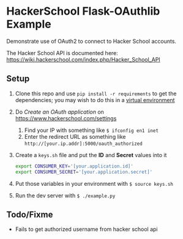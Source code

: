 # HackerSchool Flask-OAuthlib Example

Demonstrate use of OAuth2 to connect to Hacker School accounts.

The Hacker School API is documented here: https://wiki.hackerschool.com/index.php/Hacker_School_API

## Setup

1. Clone this repo and use `pip install -r requirements` to get the dependencies; you may wish to do this in a [virtual environment](https://docs.python.org/dev/library/venv.html)
1. Do *Create an OAuth application* on https://www.hackerschool.com/settings
   1. Find your IP with something like `$ ifconfig en1 inet`
   2. Enter the redirect URL as something like `http://[your.ip.addr]:5000/oauth_authorized`
2. Create a `keys.sh` file and put the **ID** and **Secret** values into it
   ```bash
   export CONSUMER_KEY='[your.application.id]'
   export CONSUMER_SECRET='[your.application.secret]'
   ```

3. Put those variables in your environment with `$ source keys.sh`
4. Run the dev server with `$ ./example.py`

## Todo/Fixme

* Fails to get authorized username from hacker school api
